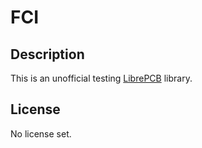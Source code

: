 # FCI

## Description

This is an unofficial testing [LibrePCB](https://librepcb.org) library. 

## License

No license set.
